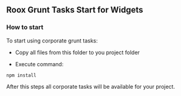 ## Roox Grunt Tasks Start for Widgets ##

### How to start ###

To start using corporate grunt tasks:

- Copy all files from this folder to you project folder

- Execute command:
```shell
npm install
```
After this steps all corporate tasks will be available for your project.
